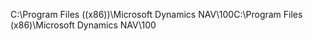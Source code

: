 <span data-ttu-id="968bf-101">C:\\Program Files \((x86)\)\\Microsoft Dynamics NAV\\100</span><span class="sxs-lookup"><span data-stu-id="968bf-101">C:\\Program Files \(x86\)\\Microsoft Dynamics NAV\\100</span></span>